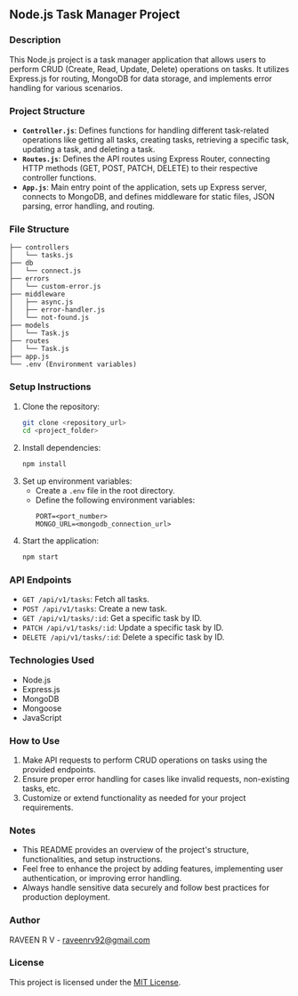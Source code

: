 ## Node.js Task Manager Project

### Description

This Node.js project is a task manager application that allows users to perform CRUD (Create, Read, Update, Delete) operations on tasks. It utilizes Express.js for routing, MongoDB for data storage, and implements error handling for various scenarios.

### Project Structure

- **`Controller.js`**: Defines functions for handling different task-related operations like getting all tasks, creating tasks, retrieving a specific task, updating a task, and deleting a task.
- **`Routes.js`**: Defines the API routes using Express Router, connecting HTTP methods (GET, POST, PATCH, DELETE) to their respective controller functions.
- **`App.js`**: Main entry point of the application, sets up Express server, connects to MongoDB, and defines middleware for static files, JSON parsing, error handling, and routing.

### File Structure

```
├── controllers
│   └── tasks.js
├── db
│   └── connect.js
├── errors
│   └── custom-error.js
├── middleware
│   ├── async.js
│   ├── error-handler.js
│   └── not-found.js
├── models
│   └── Task.js
├── routes
│   └── Task.js
├── app.js
└── .env (Environment variables)
```

### Setup Instructions

1. Clone the repository:
   ```bash
   git clone <repository_url>
   cd <project_folder>
   ```
2. Install dependencies:
   ```bash
   npm install
   ```
3. Set up environment variables:
   - Create a `.env` file in the root directory.
   - Define the following environment variables:
     ```
     PORT=<port_number>
     MONGO_URL=<mongodb_connection_url>
     ```
4. Start the application:
   ```bash
   npm start
   ```

### API Endpoints

- `GET /api/v1/tasks`: Fetch all tasks.
- `POST /api/v1/tasks`: Create a new task.
- `GET /api/v1/tasks/:id`: Get a specific task by ID.
- `PATCH /api/v1/tasks/:id`: Update a specific task by ID.
- `DELETE /api/v1/tasks/:id`: Delete a specific task by ID.

### Technologies Used

- Node.js
- Express.js
- MongoDB
- Mongoose
- JavaScript

### How to Use

1. Make API requests to perform CRUD operations on tasks using the provided endpoints.
2. Ensure proper error handling for cases like invalid requests, non-existing tasks, etc.
3. Customize or extend functionality as needed for your project requirements.

### Notes

- This README provides an overview of the project's structure, functionalities, and setup instructions.
- Feel free to enhance the project by adding features, implementing user authentication, or improving error handling.
- Always handle sensitive data securely and follow best practices for production deployment.

### Author

RAVEEN R V - raveenrv92@gmail.com

### License

This project is licensed under the [MIT License](LICENSE).
